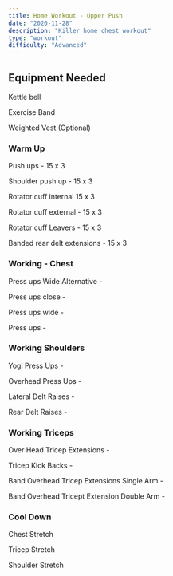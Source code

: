 ```yaml
---
title: Home Workout - Upper Push
date: "2020-11-28"
description: "Killer home chest workout"
type: "workout"
difficulty: "Advanced"
---
```


## Equipment Needed

Kettle bell

Exercise Band

Weighted Vest (Optional)

### Warm Up

Push ups - 15 x 3

Shoulder push up - 15 x 3

Rotator cuff internal 15 x 3

Rotator cuff external - 15 x 3

Rotator cuff Leavers - 15 x 3

Banded rear delt extensions - 15 x 3

### Working - Chest

Press ups Wide Alternative -

Press ups close -

Press ups wide -

Press ups -

### Working Shoulders

Yogi Press Ups -

Overhead Press Ups -

Lateral Delt Raises -

Rear Delt Raises -

### Working Triceps

Over Head Tricep Extensions -

Tricep Kick Backs -

Band Overhead Tricep Extensions Single Arm -

Band Overhead Tricept Extension Double Arm -

### Cool Down

Chest Stretch

Tricep Stretch

Shoulder Stretch
